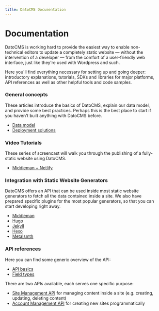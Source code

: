```yaml
---
title: DatoCMS Documentation
---
```


# Documentation

DatoCMS is working hard to provide the easiest way to enable non-technical editors to update a completely static website — without the intervention of a developer — from the comfort of a user-friendly web interface, just like they're used with Wordpress and such.

Here you'll find everything necessary for setting up and going deeper: introductory explanations, tutorials, SDKs and libraries for major platforms, API references as well as other helpful tools and code samples.

### General concepts

These articles introduce the basics of DatoCMS, explain our data model, and provide some best practices. Perhaps this is the best place to start if you haven't built anything with DatoCMS before.

* [Data model](/docs/concepts/data-model/)
* [Deployment solutions](/docs/concepts/deployment/)

### Video Tutorials

These series of screencast will walk you through the publishing of a fully-static website using DatoCMS.

* [Middleman + Netlify](/docs/tutorials/middleman_netlify/)

### Integration with Static Website Generators

DatoCMS offers an API that can be used inside most static website generators to fetch all the data contained inside a site. We also have prepared specific plugins for the most popular generators, so that you can start developing right away.

* [Middleman](/docs/ssg/middleman/)
* [Hugo](/docs/ssg/hugo/)
* [Jekyll](/docs/ssg/jekyll/)
* [Hexo](/docs/ssg/hexo/)
* [Metalsmth](/docs/ssg/metalsmith/)

### API references

Here you can find some generic overview of the API:

* [API basics](/docs/concepts/api-basics/)
* [Field types](/docs/concepts/field-types/)

There are two APIs available, each serves one specific purpose:

* [Site Management API](/docs/api/sma/) for managing content inside a site (e.g. creating, updating, deleting content)
* [Account Management API](/docs/api/ama/) for creating new sites programmatically
